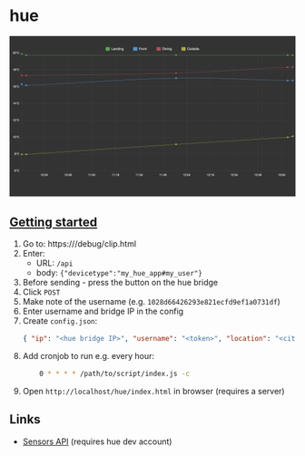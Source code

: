 # hue

![Screen](screen.png)

## [Getting started](https://www.developers.meethue.com/documentation/getting-started)

1. Go to: https://<hue bridge IP>/debug/clip.html
2. Enter:
   - URL: `/api`
   - body: `{"devicetype":"my_hue_app#my_user"}`
3. Before sending - press the button on the hue bridge
4. Click `POST`
5. Make note of the username (e.g. `1028d66426293e821ecfd9ef1a0731df`)
6. Enter username and bridge IP in the config
7. Create `config.json`:
    ```json
    { "ip": "<hue bridge IP>", "username": "<token>", "location": "<city, country>" }
	```
8. Add cronjob to run e.g. every hour:
    ```sh
	    0 * * * * /path/to/script/index.js -c
	```
9. Open `http://localhost/hue/index.html` in browser (requires a server)


## Links
- [Sensors API](https://developers.meethue.com/develop/hue-api/5-sensors-api) (requires hue dev account)
